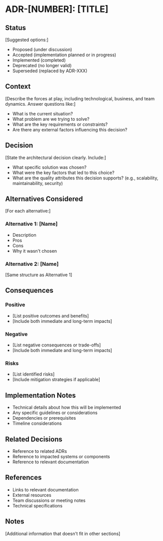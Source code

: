 # ADR-[NUMBER]: [TITLE]

## Status
[Suggested options:]
- Proposed (under discussion)
- Accepted (implementation planned or in progress)
- Implemented (completed)
- Deprecated (no longer valid)
- Superseded (replaced by ADR-XXX)

## Context
[Describe the forces at play, including technological, business, and team dynamics. Answer questions like:]
- What is the current situation?
- What problem are we trying to solve?
- What are the key requirements or constraints?
- Are there any external factors influencing this decision?

## Decision
[State the architectural decision clearly. Include:]
- What specific solution was chosen?
- What were the key factors that led to this choice?
- What are the quality attributes this decision supports? (e.g., scalability, maintainability, security)

## Alternatives Considered
[For each alternative:]
### Alternative 1: [Name]
- Description
- Pros
- Cons
- Why it wasn't chosen

### Alternative 2: [Name]
[Same structure as Alternative 1]

## Consequences
### Positive
- [List positive outcomes and benefits]
- [Include both immediate and long-term impacts]

### Negative
- [List negative consequences or trade-offs]
- [Include both immediate and long-term impacts]

### Risks
- [List identified risks]
- [Include mitigation strategies if applicable]

## Implementation Notes
- Technical details about how this will be implemented
- Any specific guidelines or considerations
- Dependencies or prerequisites
- Timeline considerations

## Related Decisions
- Reference to related ADRs
- Reference to impacted systems or components
- Reference to relevant documentation

## References
- Links to relevant documentation
- External resources
- Team discussions or meeting notes
- Technical specifications

## Notes
[Additional information that doesn't fit in other sections]